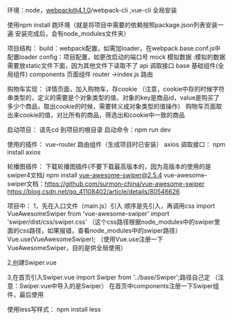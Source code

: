 环境：node，webpack@4.1.0/webpack-cli ,vue-cli 全局安装

使用npm install 跑环境（就是将项目中需要的依赖按照package.json列表安装一遍
安装完成后，会有node_modules文件夹）

项目结构：
build：webpack配置，如需加loader，在webpack.base.conf.js中配置loader
config：项目配置，如更改启动的端口号
mock 模拟数据 :模拟的数据需要放static文件下面，因为其他文件下读取不了
api 调取接口
base 基础组件(全局组件)
components 页面组件
router ->index.js 路由

购物车实现：
详情页面，加入购物车，存cookie
（注意，cookie中存的时候字符串类型的，定义的需要是个对象类型的值，对象的key是商品id，value是购买了多少个商品，取出cookie的时候，需要转义成对象类型的值操作）
购物车页面取出来cookie的值，对比所有的商品，筛选出和cookie中一致的商品


启动项目：
请先cd 到项目的根目录
启动命令：npm run dev

使用的插件：
vue-router 路由组件（生成项目时已安装）
axios 调取接口：
npm install axios

轮播图插件：
下载轮播图插件(不要下载最高版本的，因为高版本的使用的是swiper4文档)
npm install vue-awesome-swiper@2.5.4 
vue-awesome-swiper文档：https://github.com/surmon-china/vue-awesome-swiper
https://blog.csdn.net/qq_41108402/article/details/80546626

项目中：
1，先在入口文件（main.js）引入
顺序是先引入，再调用css
import VueAwesomeSwiper from 'vue-awesome-swiper'
import 'swiper/dist/css/swiper.css'
（这个css路径根据node_modules中的swiper里面的css路径，如果报错，查看node_modules中的swiper路径）
Vue.use(VueAwesomeSwiper);
（使用Vue.use注册一下VueAwesomeSwiper，目的是供全局使用）

2,创建Swiper.vue

3,在首页引入Swiper.vue
import Swiper from '../base/Swiper';路径自己定
（注意：Swiper.vue中导入的是Swiper）
在首页中components注册一下Swiper组件，最后使用<Swiper></Swiper>



 使用less写样式：
 npm install less
